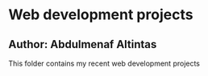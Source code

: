 # Web development projects

## Author: Abdulmenaf Altintas

This folder contains my recent web development projects

